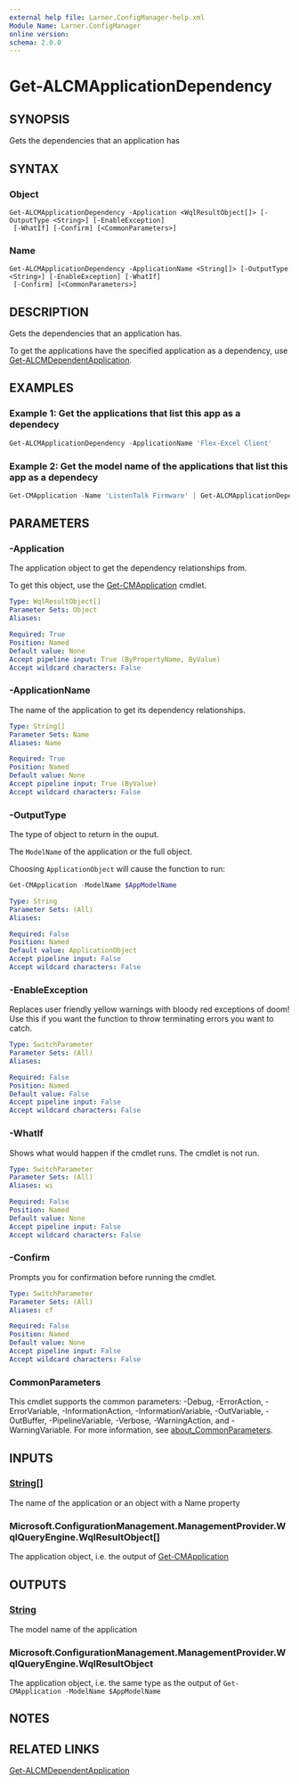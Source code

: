 ```yaml
---
external help file: Larner.ConfigManager-help.xml
Module Name: Larner.ConfigManager
online version:
schema: 2.0.0
---
```


# Get-ALCMApplicationDependency

## SYNOPSIS

Gets the dependencies that an application has

## SYNTAX

### Object

```
Get-ALCMApplicationDependency -Application <WqlResultObject[]> [-OutputType <String>] [-EnableException]
 [-WhatIf] [-Confirm] [<CommonParameters>]
```

### Name

```
Get-ALCMApplicationDependency -ApplicationName <String[]> [-OutputType <String>] [-EnableException] [-WhatIf]
 [-Confirm] [<CommonParameters>]
```

## DESCRIPTION

Gets the dependencies that an application has.

To get the applications have the specified application as a dependency, use [Get-ALCMDependentApplication](Get-ALCMDependentApplication.md).

## EXAMPLES

### Example 1: Get the applications that list this app as a dependecy

```powershell
Get-ALCMApplicationDependency -ApplicationName 'Flex-Excel Client'
```

### Example 2: Get the model name of the applications that list this app as a dependecy

```powershell
Get-CMApplication -Name 'ListenTalk Firmware' | Get-ALCMApplicationDependency -OutputType ModelName
```

## PARAMETERS

### -Application

The application object to get the dependency relationships from.

To get this object, use the [Get-CMApplication](https://learn.microsoft.com/en-us/powershell/module/configurationmanager/get-cmapplication) cmdlet.

```yaml
Type: WqlResultObject[]
Parameter Sets: Object
Aliases:

Required: True
Position: Named
Default value: None
Accept pipeline input: True (ByPropertyName, ByValue)
Accept wildcard characters: False
```

### -ApplicationName

The name of the application to get its dependency relationships.

```yaml
Type: String[]
Parameter Sets: Name
Aliases: Name

Required: True
Position: Named
Default value: None
Accept pipeline input: True (ByValue)
Accept wildcard characters: False
```

### -OutputType

The type of object to return in the ouput.

The `ModelName` of the application or the full object.

Choosing `ApplicationObject` will cause the function to run:

```powershell
Get-CMApplication -ModelName $AppModelName
```

```yaml
Type: String
Parameter Sets: (All)
Aliases:

Required: False
Position: Named
Default value: ApplicationObject
Accept pipeline input: False
Accept wildcard characters: False
```

### -EnableException

Replaces user friendly yellow warnings with bloody red exceptions of doom! Use this if you want the function to throw terminating errors you want to catch.

```yaml
Type: SwitchParameter
Parameter Sets: (All)
Aliases:

Required: False
Position: Named
Default value: False
Accept pipeline input: False
Accept wildcard characters: False
```

### -WhatIf

Shows what would happen if the cmdlet runs.
The cmdlet is not run.

```yaml
Type: SwitchParameter
Parameter Sets: (All)
Aliases: wi

Required: False
Position: Named
Default value: None
Accept pipeline input: False
Accept wildcard characters: False
```

### -Confirm

Prompts you for confirmation before running the cmdlet.

```yaml
Type: SwitchParameter
Parameter Sets: (All)
Aliases: cf

Required: False
Position: Named
Default value: None
Accept pipeline input: False
Accept wildcard characters: False
```

### CommonParameters

This cmdlet supports the common parameters: -Debug, -ErrorAction, -ErrorVariable, -InformationAction, -InformationVariable, -OutVariable, -OutBuffer, -PipelineVariable, -Verbose, -WarningAction, and -WarningVariable. For more information, see [about_CommonParameters](http://go.microsoft.com/fwlink/?LinkID=113216).

## INPUTS

### [String[]](https://learn.microsoft.com/en-us/dotnet/api/system.string)

The name of the application or an object with a Name property

### Microsoft.ConfigurationManagement.ManagementProvider.WqlQueryEngine.WqlResultObject[]

The application object, i.e. the output of [Get-CMApplication](https://learn.microsoft.com/en-us/powershell/module/configurationmanager/get-cmapplication)

## OUTPUTS

### [String](https://learn.microsoft.com/en-us/dotnet/api/system.string)

The model name of the application

### Microsoft.ConfigurationManagement.ManagementProvider.WqlQueryEngine.WqlResultObject

The application object, i.e. the same type as the output of `Get-CMApplication -ModelName $AppModelName`

## NOTES

## RELATED LINKS

[Get-ALCMDependentApplication](Get-ALCMDependentApplication.md)
